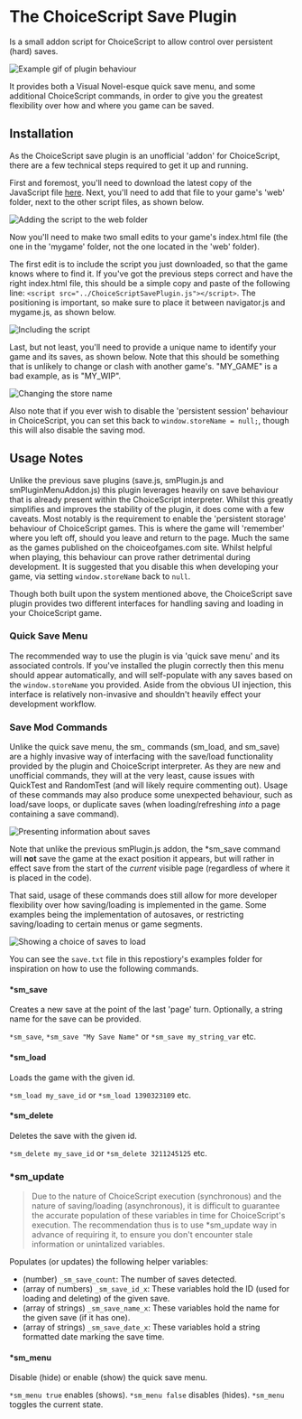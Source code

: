 # The ChoiceScript Save Plugin
Is a small addon script for ChoiceScript to allow control over persistent (hard) saves.

![Example gif of plugin behaviour](../assets/images/docs_loading.gif?raw=true)

It provides both a Visual Novel-esque quick save menu, and some additional ChoiceScript commands, in order to give you the greatest flexibility over how and where you game can be saved.

## Installation

As the ChoiceScript save plugin is an unofficial 'addon' for ChoiceScript, there are a few technical steps required to get it up and running.

First and foremost, you'll need to download the latest copy of the JavaScript file <a href="https://gist.github.com/CareyJWilliams/b11b15f8636475023d78a7d9a16dea92" download>here</a>. Next, you'll need to add that file to your game's 'web' folder, next to the other script files, as shown below.

![Adding the script to the web folder](../assets/images/docs_web_folder.jpg?raw=true)

Now you'll need to make two small edits to your game's index.html file (the one in the 'mygame' folder, not the one located in the 'web' folder).

The first edit is to include the script you just downloaded, so that the game knows where to find it.
If you've got the previous steps correct and have the right index.html file, this should be a simple copy and paste of the following line:  ```<script src="../ChoiceScriptSavePlugin.js"></script>```. The positioning is important, so make sure to place it between navigator.js and mygame.js, as shown below. 

![Including the script](../assets/images/docs_include_script.jpg?raw=true)

Last, but not least, you'll need to provide a unique name to identify your game and its saves, as shown below. Note that this should be something that is unlikely to change or clash with another game's. "MY_GAME" is a bad example, as is "MY_WIP".

![Changing the store name](../assets/images/docs_store_name.jpg?raw=true)

 Also note that if you ever wish to disable the 'persistent session' behaviour in ChoiceScript, you can set this back to ```window.storeName = null;```, though this will also disable the saving mod. 

## Usage Notes

Unlike the previous save plugins (save.js, smPlugin.js and smPluginMenuAddon.js) this plugin leverages heavily on save behaviour that is already present within the ChoiceScript interpreter. Whilst this greatly simplifies and improves the stability of the plugin, it does come with a few caveats. Most notably is the requirement to enable the 'persistent storage' behaviour of ChoiceScript games. This is where the game will 'remember' where you left off, should you leave and return to the page. Much the same as the games published on the choiceofgames.com site. Whilst helpful when playing, this behaviour can prove rather detrimental during development. It is suggested that you disable this when developing your game, via setting ```window.storeName``` back to ```null```.

Though both built upon the system mentioned above, the ChoiceScript save plugin provides two different interfaces for handling saving and loading in your ChoiceScript game.

### Quick Save Menu
The recommended way to use the plugin is via 'quick save menu' and its associated controls.
If you've installed the plugin correctly then this menu should appear automatically, and will self-populate with any saves based on the ```window.storeName``` you provided. Aside from the obvious UI injection, this interface is relatively non-invasive and shouldn't heavily effect your development workflow. 

### Save Mod Commands
Unlike the quick save menu, the sm_ commands (sm_load, and sm_save) are a highly invasive way of interfacing with the save/load functionality provided by the plugin and ChoiceScript interpreter. As they are new and unofficial commands, they will at the very least, cause issues with QuickTest and RandomTest (and will likely require commenting out). Usage of these commands may also produce some unexpected behaviour, such as load/save loops, or duplicate saves (when loading/refreshing *into* a page containing a save command).

![Presenting information about saves](../assets/images/docs_cmd_example_1.jpg?raw=true)

Note that unlike the previous smPlugin.js addon, the \*sm_save command will **not** save the game at the exact position it appears, but will rather in effect save from the start of the *current* visible page (regardless of where it is placed in the code).

That said, usage of these commands does still allow for more developer flexibility over how saving/loading is implemented in the game. Some examples being the implementation of autosaves, or restricting saving/loading to certain menus or game segments.

![Showing a choice of saves to load](../assets/images/docs_cmd_example_2.jpg?raw=true)

You can see the ```save.txt``` file in this repostiory's examples folder for inspiration on how to use the following commands.

#### \*sm_save
Creates a new save at the point of the last 'page' turn. Optionally, a string name for the save can be provided.

```*sm_save```, ```*sm_save "My Save Name"``` or ```*sm_save my_string_var``` etc.

#### \*sm_load

Loads the game with the given id.

```*sm_load my_save_id``` or ```*sm_load 1390323109``` etc.

#### \*sm_delete

Deletes the save with the given id.

```*sm_delete my_save_id``` or ```*sm_delete 3211245125``` etc.

### \*sm_update

> Due to the nature of ChoiceScript execution (synchronous) and the nature of saving/loading (asynchronous),
> it is difficult to guarantee the accurate population of these variables in time for ChoiceScript's execution.
> The recommendation thus is to use *sm_update way in advance of requiring it, to ensure you don't encounter
> stale information or unintalized variables.

Populates (or updates) the following helper variables:

- (number) ```_sm_save_count```: The number of saves detected.
- (array of numbers) ```_sm_save_id_x```: These variables hold the ID (used for loading and deleting) of the given save.
- (array of strings) ```_sm_save_name_x```: These variables hold the name for the given save (if it has one).
- (array of strings) ```_sm_save_date_x```: These variables hold a string formatted date marking the save time.

#### \*sm_menu

Disable (hide) or enable (show) the quick save menu.

```*sm_menu true``` enables (shows).
```*sm_menu false``` disables (hides).
```*sm_menu``` toggles the current state.


